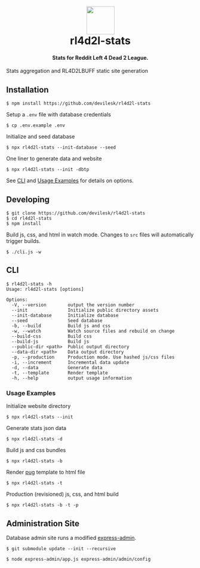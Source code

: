 <h1 align="center">
    <img width="75" src="https://github.com/devilesk/rl4d2l-stats/raw/master/src/public/img/cowtank.png?raw=true">
    <br>
    rl4d2l-stats
</h1>

<h4 align="center">Stats for Reddit Left 4 Dead 2 League.</h4>

Stats aggregation and RL4D2LBUFF static site generation

## Installation

```
$ npm install https://github.com/devilesk/rl4d2l-stats
```

Setup a `.env` file with database credentials
```
$ cp .env.example .env
```

Initialize and seed database
```
$ npx rl4d2l-stats --init-database --seed
```

One liner to generate data and website
```
$ npx rl4d2l-stats --init -dbtp
```

See [CLI](#cli) and [Usage Examples](#usage-examples) for details on options.

## Developing

```
$ git clone https://github.com/devilesk/rl4d2l-stats
$ cd rl4d2l-stats
$ npm install
```

Build js, css, and html in watch mode. Changes to `src` files will automatically trigger builds.
```
$ ./cli.js -w
```

## CLI

```
$ rl4d2l-stats -h
Usage: rl4d2l-stats [options]

Options:
  -V, --version        output the version number
  --init               Initialize public directory assets
  --init-database      Initialize database
  --seed               Seed database
  -b, --build          Build js and css
  -w, --watch          Watch source files and rebuild on change
  --build-css          Build css
  --build-js           Build js
  --public-dir <path>  Public output directory
  --data-dir <path>    Data output directory
  -p, --production     Production mode. Use hashed js/css files
  -i, --increment      Incremental data update
  -d, --data           Generate data
  -t, --template       Render template
  -h, --help           output usage information

```

### Usage Examples

Initialize website directory
```
$ npx rl4d2l-stats --init
```

Generate stats json data
```
$ npx rl4d2l-stats -d
```

Build js and css bundles
```
$ npx rl4d2l-stats -b
```

Render [pug](https://github.com/pugjs/pug) template to html file
```
$ npx rl4d2l-stats -t
```

Production (revisioned) js, css, and html build
```
$ npx rl4d2l-stats -b -t -p
```

## Administration Site

Database admin site runs a modified [express-admin](https://github.com/simov/express-admin).

```
$ git submodule update --init --recursive

$ node express-admin/app.js express-admin/admin/config
```
